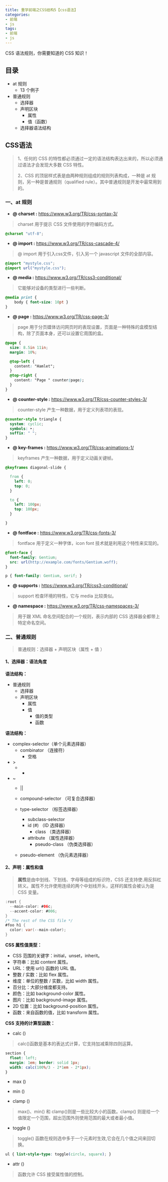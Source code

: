 ```yaml
---
title: 重学前端之CSS结构5【css语法】
categories:
- 前端
- js
tags:
- 前端
- js
---
```


 CSS 语法规则，你需要知道的 CSS 知识！

<!--more-->

## 目录

- at 规则
  - 13 个例子
- 普通规则
  - 选择器
  - 声明区块
    - 属性
    - 值（函数）
  - 选择器语法结构



## CSS语法

> 1、任何的 CSS 的特性都必须通过一定的语法结构表达出来的，所以必须通过语法才会发现大多数 CSS 特性。
>
> 2、CSS 的顶层样式表是由两种规则组成的规则列表构成，一种是 at 规则，另一种是普通规则（qualified rule）。其中普通规则是开发中最常用到的。



### 一、at 规则

- **@ charset :** https://www.w3.org/TR/css-syntax-3/

> charset 用于提示 CSS 文件使用的字符编码方式。

```css
@charset "utf-8";
```



- **@ import :** https://www.w3.org/TR/css-cascade-4/

> @ import 用于引入css文件，引入另一个 javascript 文件的全部内容。

```css
@import "mystyle.css";
@import url("mystyle.css");
```



- **@ media :** https://www.w3.org/TR/css3-conditional/

> 它能够对设备的类型进行一些判断。

```css
@media print {
    body { font-size: 10pt }
}
```



- **@ page :** https://www.w3.org/TR/css-page-3/

> page 用于分页媒体访问网页时的表现设置，页面是一种特殊的盒模型结构，除了页面本身，还可以设置它周围的盒。

```css
@page {
  size: 8.5in 11in;
  margin: 10%;

  @top-left {
    content: "Hamlet";
  }
  @top-right {
    content: "Page " counter(page);
  }
}
```



- **@ counter-style :** https://www.w3.org/TR/css-counter-styles-3/

> counter-style 产生一种数据，用于定义列表项的表现。

```css
@counter-style triangle {
  system: cyclic;
  symbols: ‣;
  suffix: " ";
}
```



- **@ key-frames :** https://www.w3.org/TR/css-animations-1/

> keyframes 产生一种数据，用于定义动画关键帧。

```css
@keyframes diagonal-slide {

  from {
    left: 0;
    top: 0;
  }

  to {
    left: 100px;
    top: 100px;
  }

}
```



- **@ fontface :** https://www.w3.org/TR/css-fonts-3/

> fontface 用于定义一种字体，icon font 技术就是利用这个特性来实现的。

```css
@font-face {
  font-family: Gentium;
  src: url(http://example.com/fonts/Gentium.woff);
}

p { font-family: Gentium, serif; }

```



- **@ supports :** https://www.w3.org/TR/css3-conditional/

> support 检查环境的特性，它与 media 比较类似。



- **@ namespace :** https://www.w3.org/TR/css-namespaces-3/

> 用于跟 XML 命名空间配合的一个规则，表示内部的 CSS 选择器全都带上特定命名空间。



### 二、普通规则

> 普通规则：选择器 + 声明区块（属性 + 值 ）



#### 1、选择器：语法角度

**语法结构：**

- 普通规则
  - 选择器
  - 声明区块
    - 属性
    - 值
      - 值的类型
      - 函数

**语法结构：**

- complex-selector（单个元素选择器）
  - combinator   （连接符）
    - 空格
- \>
    - +
- ~
    - ||

  - compound-selector    （可复合选择器）
  - type-selector         （标签选择器）
    - subclass-selector
    - id (#)                （ID 选择器）
      - class		        （类选择器）
    - attribute         （属性选择器）
      - pseudo-class （伪类选择器）
  - pseudo-element  （伪元素选择器）



#### 2、声明：属性和值

> **属性**是由中划线、下划线、字母等组成的标识符，CSS 还支持使.用反斜杠转义。属性不允许使用连续的两个中划线开头，这样的属性会被认为是 CSS 变量。

```java
:root {
  --main-color: #06c;
  --accent-color: #006;
}
/* The rest of the CSS file */
#foo h1 {
  color: var(--main-color);
}
```



**CSS 属性值类型：**

- CSS 范围的关键字：initial，unset，inherit。
- 字符串：比如 content 属性。
- URL：使用 url() 函数的 URL 值。
- 整数 / 实数：比如 flex 属性。
- 维度：单位的整数 / 实数，比如 width 属性。
- 百分比：大部分维度都支持。
- 颜色：比如 background-color 属性。
- 图片：比如 background-image 属性。
- 2D 位置：比如 background-position 属性。
- 函数：来自函数的值，比如 transform 属性。



**CSS 支持的计算型函数：**

- calc ()

> calc()函数是基本的表达式计算，它支持加减乘除四则运算。

```css
section {
  float: left;
  margin: 1em; border: solid 1px;
  width: calc(100%/3 - 2*1em - 2*1px);
}
```



- max ()

- min ()
- clamp ()

> max()、min() 和 clamp()则是一些比较大小的函数。clamp() 则是给一个值限定一个范围，超出范围外则使用范围的最大或者最小值。



- toggle ()

> toggle() 函数在规则选中多于一个元素时生效,它会在几个值之间来回切换。

```css
ul { list-style-type: toggle(circle, square); }
```



- attr ()

> 函数允许 CSS 接受属性值的控制。
>



















